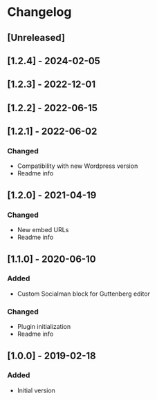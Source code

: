 # Changelog

## [Unreleased]

## [1.2.4] - 2024-02-05

## [1.2.3] - 2022-12-01

## [1.2.2] - 2022-06-15

## [1.2.1] - 2022-06-02

### Changed
- Compatibility with new Wordpress version
- Readme info

## [1.2.0] - 2021-04-19

### Changed
- New embed URLs
- Readme info

## [1.1.0] - 2020-06-10

### Added
- Custom Socialman block for Guttenberg editor

### Changed
- Plugin initialization
- Readme info

## [1.0.0] - 2019-02-18

### Added
- Initial version

